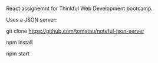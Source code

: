 React assignemnt for Thinkful Web Development bootcamp. 


Uses a JSON server:

git clone https://github.com/tomatau/noteful-json-server

npm install

npm start